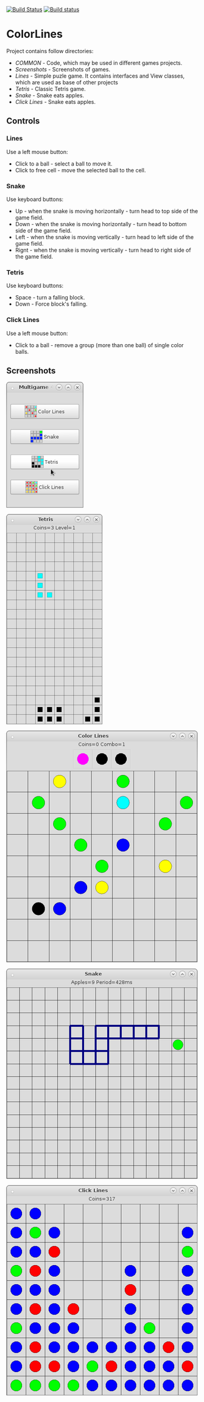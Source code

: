 [![Build Status](https://travis-ci.org/ilyayunkin/ColorLines.svg)](https://travis-ci.org/ilyayunkin/ColorLines)
[![Build status](https://ci.appveyor.com/api/projects/status/1wv5ikqa82lcc4pp?svg=true)](https://ci.appveyor.com/project/ilyayunkin/colorlines)

# ColorLines

Project contains follow directories:
* *COMMON* - Code, which may be used in different games projects.
* *Screenshots* - Screenshots of games.
* *Lines* - Simple puzle game. It contains interfaces and View classes, which are used as base of other projects
* *Tetris* - Classic Tetris game.
* *Snake* - Snake eats apples.
* *Click Lines* - Snake eats apples.

## Controls
### Lines
Use a left mouse button:
* Click to a ball - select a ball to move it.
* Click to free cell - move the selected ball to the cell.

### Snake
Use keyboard buttons:
* Up - when the snake is moving horizontally - turn head to top side of the game field.
* Down - when the snake is moving horizontally - turn head to bottom side of the game field.
* Left - when the snake is moving vertically - turn head to left side of the game field.
* Rignt - when the snake is moving vertically - turn head to right side of the game field.

### Tetris
Use keyboard buttons:
* Space - turn a falling block.
* Down - Force block's falling.

### Click Lines
Use a left mouse button:
* Click to a ball - remove a group (more than one ball) of single color balls.


## Screenshots

![](https://github.com/ilyayunkin/ColorLines/blob/master/Screenshots/Screenshot-ColorLinesMultigame.png)

![](https://github.com/ilyayunkin/ColorLines/blob/master/Screenshots/Screenshot-Tetris.png)

![](https://github.com/ilyayunkin/ColorLines/blob/master/Screenshots/Screenshot-ColorLines.png)

![](https://github.com/ilyayunkin/ColorLines/blob/master/Screenshots/Screenshot-Snake.png)

![](https://github.com/ilyayunkin/ColorLines/blob/master/Screenshots/Screenshot-ClickLines.png)
